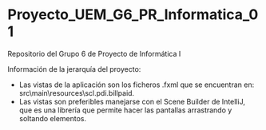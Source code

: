 # Proyecto_UEM_G6_PR_Informatica_01
Repositorio  del Grupo 6 de Proyecto de Informática I

Información de la jerarquía del proyecto:
- Las vistas de la aplicación son los ficheros .fxml que se encuentran en: src\main\resources\scl.pdi.billpaid.
- Las vistas son preferibles manejarse con el Scene Builder de IntelliJ, que es una librería que permite hacer las pantallas arrastrando y soltando elementos.

